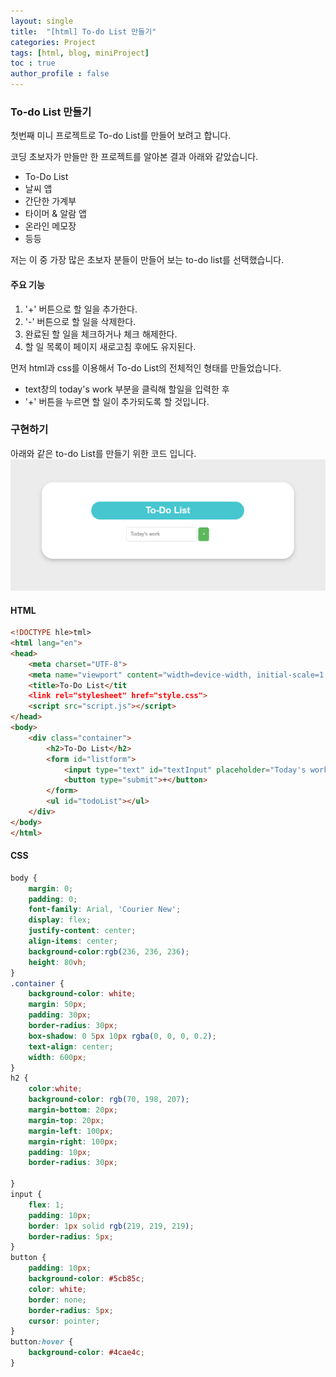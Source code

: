 ```yaml
---
layout: single
title:  "[html] To-do List 만들기"
categories: Project
tags: [html, blog, miniProject] 
toc : true
author_profile : false 
---
```


### To-do List 만들기

첫번째 미니 프로젝트로 To-do List를 만들어 보려고 합니다.


코딩 초보자가 만들만 한 프로젝트를 알아본 결과 아래와 같았습니다.
- To-Do List
- 날씨 앱
- 간단한 가계부
- 타이머 & 알람 앱
- 온라인 메모장
- 등등

저는 이 중 가장 많은 초보자 분들이 만들어 보는 to-do list를 선택했습니다.

#### 주요 기능
1. '+' 버튼으로 할 일을 추가한다.
2. '-' 버튼으로 할 일을 삭제한다.
3. 완료된 할 일을 체크하거나 체크 해제한다.
4. 할 일 목록이 페이지 새로고침 후에도 유지된다.


먼저 html과 css를 이용해서 To-do List의 전체적인 형태를 만들었습니다.

- text창의 today's work 부분을 클릭해 할일을 입력한 후
- '+' 버튼을 누르면 할 일이 추가되도록 할 것입니다.

### 구현하기
아래와 같은 to-do List를 만들기 위한 코드 입니다.
![todolist](/assets/images/todoList1.png)
#### HTML
```html
<!DOCTYPE hle>tml>
<html lang="en">
<head>
    <meta charset="UTF-8">
    <meta name="viewport" content="width=device-width, initial-scale=1.0">
    <title>To-Do List</tit
    <link rel="stylesheet" href="style.css">
    <script src="script.js"></script>
</head>
<body>
    <div class="container">
        <h2>To-Do List</h2>
        <form id="listform">
            <input type="text" id="textInput" placeholder="Today's work">
            <button type="submit">+</button>
        </form>
        <ul id="todoList"></ul>
    </div>
</body>
</html>

```

#### CSS

```css
body {
    margin: 0;
    padding: 0;
    font-family: Arial, 'Courier New';
    display: flex;
    justify-content: center;
    align-items: center;
    background-color:rgb(236, 236, 236);
    height: 80vh;
}
.container { 
    background-color: white;
    margin: 50px;
    padding: 30px;
    border-radius: 30px;
    box-shadow: 0 5px 10px rgba(0, 0, 0, 0.2);
    text-align: center;
    width: 600px;
}
h2 { 
    color:white;
    background-color: rgb(70, 198, 207);
    margin-bottom: 20px;
    margin-top: 20px;
    margin-left: 100px;
    margin-right: 100px;
    padding: 10px;
    border-radius: 30px;

}
input {
    flex: 1;
    padding: 10px;
    border: 1px solid rgb(219, 219, 219);
    border-radius: 5px;
}
button {
    padding: 10px;
    background-color: #5cb85c;
    color: white;
    border: none;
    border-radius: 5px;
    cursor: pointer;
}
button:hover {
    background-color: #4cae4c;
}

```